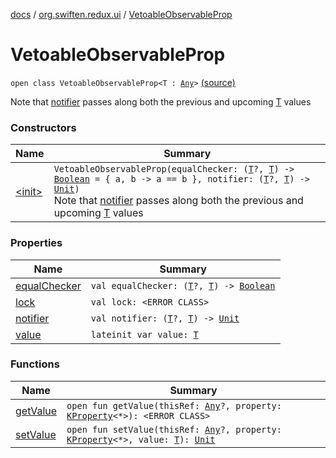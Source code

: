 [docs](../../index.md) / [org.swiften.redux.ui](../index.md) / [VetoableObservableProp](./index.md)

# VetoableObservableProp

`open class VetoableObservableProp<T : `[`Any`](https://kotlinlang.org/api/latest/jvm/stdlib/kotlin/-any/index.html)`>` [(source)](https://github.com/protoman92/KotlinRedux/tree/master/common/common-ui/src/main/kotlin/org/swiften/redux/ui/ObservableProp.kt#L16)

Note that [notifier](notifier.md) passes along both the previous and upcoming [T](index.md#T) values

### Constructors

| Name | Summary |
|---|---|
| [&lt;init&gt;](-init-.md) | `VetoableObservableProp(equalChecker: (`[`T`](index.md#T)`?, `[`T`](index.md#T)`) -> `[`Boolean`](https://kotlinlang.org/api/latest/jvm/stdlib/kotlin/-boolean/index.html)` = { a, b -> a == b }, notifier: (`[`T`](index.md#T)`?, `[`T`](index.md#T)`) -> `[`Unit`](https://kotlinlang.org/api/latest/jvm/stdlib/kotlin/-unit/index.html)`)`<br>Note that [notifier](notifier.md) passes along both the previous and upcoming [T](index.md#T) values |

### Properties

| Name | Summary |
|---|---|
| [equalChecker](equal-checker.md) | `val equalChecker: (`[`T`](index.md#T)`?, `[`T`](index.md#T)`) -> `[`Boolean`](https://kotlinlang.org/api/latest/jvm/stdlib/kotlin/-boolean/index.html) |
| [lock](lock.md) | `val lock: <ERROR CLASS>` |
| [notifier](notifier.md) | `val notifier: (`[`T`](index.md#T)`?, `[`T`](index.md#T)`) -> `[`Unit`](https://kotlinlang.org/api/latest/jvm/stdlib/kotlin/-unit/index.html) |
| [value](value.md) | `lateinit var value: `[`T`](index.md#T) |

### Functions

| Name | Summary |
|---|---|
| [getValue](get-value.md) | `open fun getValue(thisRef: `[`Any`](https://kotlinlang.org/api/latest/jvm/stdlib/kotlin/-any/index.html)`?, property: `[`KProperty`](https://kotlinlang.org/api/latest/jvm/stdlib/kotlin.reflect/-k-property/index.html)`<*>): <ERROR CLASS>` |
| [setValue](set-value.md) | `open fun setValue(thisRef: `[`Any`](https://kotlinlang.org/api/latest/jvm/stdlib/kotlin/-any/index.html)`?, property: `[`KProperty`](https://kotlinlang.org/api/latest/jvm/stdlib/kotlin.reflect/-k-property/index.html)`<*>, value: `[`T`](index.md#T)`): `[`Unit`](https://kotlinlang.org/api/latest/jvm/stdlib/kotlin/-unit/index.html) |
